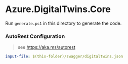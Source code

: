 # Azure.DigitalTwins.Core

Run `generate.ps1` in this directory to generate the code.

### AutoRest Configuration
> see https://aka.ms/autorest

``` yaml
input-file: $(this-folder)/swagger/digitaltwins.json
```
